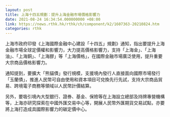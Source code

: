 ```yaml
---
layout: post
title: 上海十四五規劃：提升上海金融市場價格影響力
date: 2021-08-24 16:34:54.000000000 +08:00
link: https://news.rthk.hk/rthk/ch/component/k2/1607363-20210824.htm
categories: rthk
---
```


上海市政府印發《上海國際金融中心建設「十四五」規劃》通知，指出要提升上海金融市場全球定價權和影響力，大力提高價格影響力，支持「上海金」、「上海油」、「上海銅」、「上海膠」等「上海價格」，在國際金融市場廣泛使用，提升重要大宗商品價格影響力。

通知提到，要擴大「熊貓債」發行規模，支援境內發行人直接面向國際市場發行「玉蘭債」，推進人民幣可自由使用和資本項目可兌換先行先試，支持大宗商品貿易、跨境電子商務等領域以人民幣計價結算。

另外，要吸引境內大型銀行、證券、基金、保險等在上海設立總部及持牌專營機構等，上海亦研究探索在中國外匯交易中心等，開展人民幣外匯期貨交易試點，亦要將上海打造成具國際影響力的碳定價中心。
